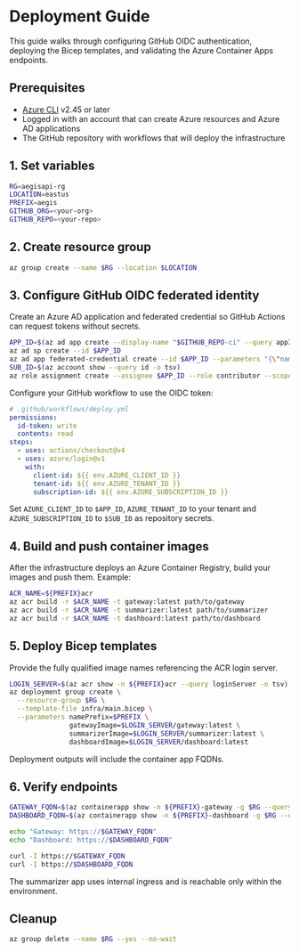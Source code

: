 # Deployment Guide

This guide walks through configuring GitHub OIDC authentication, deploying the Bicep templates, and validating the Azure Container Apps endpoints.

## Prerequisites

- [Azure CLI](https://learn.microsoft.com/cli/azure/install-azure-cli) v2.45 or later
- Logged in with an account that can create Azure resources and Azure AD applications
- The GitHub repository with workflows that will deploy the infrastructure

## 1. Set variables
```bash
RG=aegisapi-rg
LOCATION=eastus
PREFIX=aegis
GITHUB_ORG=<your-org>
GITHUB_REPO=<your-repo>
```

## 2. Create resource group
```bash
az group create --name $RG --location $LOCATION
```

## 3. Configure GitHub OIDC federated identity
Create an Azure AD application and federated credential so GitHub Actions can request tokens without secrets.

```bash
APP_ID=$(az ad app create --display-name "$GITHUB_REPO-ci" --query appId -o tsv)
az ad sp create --id $APP_ID
az ad app federated-credential create --id $APP_ID --parameters "{\"name\":\"github\",\"issuer\":\"https://token.actions.githubusercontent.com\",\"subject\":\"repo:$GITHUB_ORG/$GITHUB_REPO:ref:refs/heads/main\",\"audiences\":[\"api://AzureADTokenExchange\"]}"
SUB_ID=$(az account show --query id -o tsv)
az role assignment create --assignee $APP_ID --role contributor --scope "/subscriptions/$SUB_ID/resourceGroups/$RG"
```

Configure your GitHub workflow to use the OIDC token:
```yaml
# .github/workflows/deploy.yml
permissions:
  id-token: write
  contents: read
steps:
  - uses: actions/checkout@v4
  - uses: azure/login@v1
    with:
      client-id: ${{ env.AZURE_CLIENT_ID }}
      tenant-id: ${{ env.AZURE_TENANT_ID }}
      subscription-id: ${{ env.AZURE_SUBSCRIPTION_ID }}
```
Set `AZURE_CLIENT_ID` to `$APP_ID`, `AZURE_TENANT_ID` to your tenant and `AZURE_SUBSCRIPTION_ID` to `$SUB_ID` as repository secrets.

## 4. Build and push container images
After the infrastructure deploys an Azure Container Registry, build your images and push them. Example:
```bash
ACR_NAME=${PREFIX}acr
az acr build -r $ACR_NAME -t gateway:latest path/to/gateway
az acr build -r $ACR_NAME -t summarizer:latest path/to/summarizer
az acr build -r $ACR_NAME -t dashboard:latest path/to/dashboard
```

## 5. Deploy Bicep templates
Provide the fully qualified image names referencing the ACR login server.
```bash
LOGIN_SERVER=$(az acr show -n ${PREFIX}acr --query loginServer -o tsv)
az deployment group create \
  --resource-group $RG \
  --template-file infra/main.bicep \
  --parameters namePrefix=$PREFIX \
               gatewayImage=$LOGIN_SERVER/gateway:latest \
               summarizerImage=$LOGIN_SERVER/summarizer:latest \
               dashboardImage=$LOGIN_SERVER/dashboard:latest
```
Deployment outputs will include the container app FQDNs.

## 6. Verify endpoints
```bash
GATEWAY_FQDN=$(az containerapp show -n ${PREFIX}-gateway -g $RG --query properties.configuration.ingress.fqdn -o tsv)
DASHBOARD_FQDN=$(az containerapp show -n ${PREFIX}-dashboard -g $RG --query properties.configuration.ingress.fqdn -o tsv)

echo "Gateway: https://$GATEWAY_FQDN"
echo "Dashboard: https://$DASHBOARD_FQDN"

curl -I https://$GATEWAY_FQDN
curl -I https://$DASHBOARD_FQDN
```

The summarizer app uses internal ingress and is reachable only within the environment.

## Cleanup
```bash
az group delete --name $RG --yes --no-wait
```
